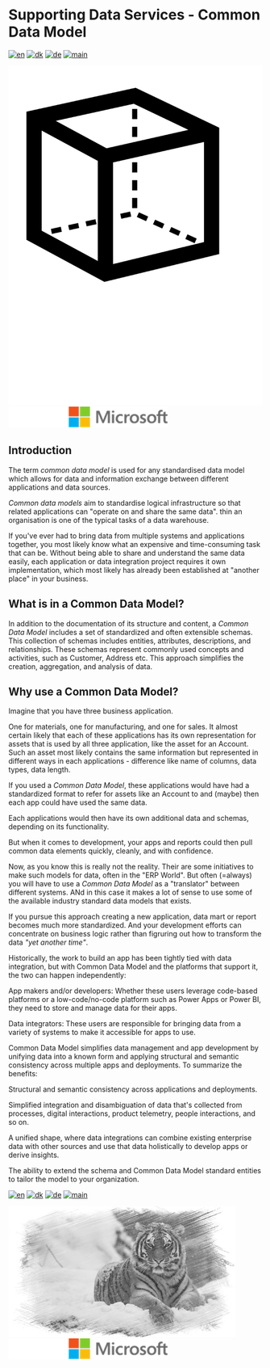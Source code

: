 # Supporting Data Services - Common Data Model

[![en](https://img.shields.io/badge/lang-en-red.svg)](README.md)
[![dk](https://img.shields.io/badge/lang-dk-green.svg)](README-da.md)
[![de](https://img.shields.io/badge/lang-de-yellow.svg)](README-de.md)
[![main](https://img.shields.io/badge/main-document-blue.svg)](README.md)

![tiger](images/DataModel.png) ![microsoft](images/microsoft.png)

## Introduction

The term *common data model* is used for any standardised data model which allows for data and information exchange between different applications and data sources. 

*Common data models* aim to standardise logical infrastructure so that related applications can "operate on and share the same data".
thin an organisation is one of the typical tasks of a data warehouse.

If you've ever had to bring data from multiple systems and applications together, you most likely know what an expensive and time-consuming task that can be.
Without being able to share and understand the same data easily, each application or data integration project requires it own implementation, which most likely has already 
been established at "another place" in your business.

## What is in a Common Data Model?

In addition to the documentation of its structure and content, a *Common Data Model* includes a set of standardized and often extensible schemas. This collection of schemas includes entities,
attributes, descriptions, and relationships. These schemas represent commonly used concepts and activities, such as Customer, Address etc. 
This approach simplifies the creation, aggregation, and analysis of data.

## Why use a Common Data Model?

Imagine that you have three business application.

One for materials, one for manufacturing, and one for sales. It almost certain likely that each of these applications has its own representation for assets that is used by all three application, like
the asset for an Account. Such an asset most likely contains the same information but represented in different ways in each applications - difference like name of columns, data types, data length.

If you used a *Common Data Model*, these applications would have had a standardized format to refer for assets like an Account to and (maybe) then each app could have used the same data.

Each applications would then have its own additional data and schemas, depending on its functionality. 

But when it comes to development, your apps and reports could then pull common data elements quickly, cleanly, and with confidence.

Now, as you know this is really not the reality. Their are some initiatives to make such models for data, often in the "ERP World". But often (=always) you will have to use a *Common Data Model*
as a "translator" between different systems. ANd in this case it makes a lot of sense to use some of the available industry standard data models that exists.

If you pursue this approach creating a new application, data mart or report becomes much more standardized. And your development efforts can concentrate on business logic rather than
figruring out how to transform the data *"yet another time"*.

Historically, the work to build an app has been tightly tied with data integration, but with Common Data Model and the platforms that support it, the two can happen independently:

App makers and/or developers: Whether these users leverage code-based platforms or a low-code/no-code platform such as Power Apps or Power BI, they need to store and manage data for their apps.

Data integrators: These users are responsible for bringing data from a variety of systems to make it accessible for apps to use.

Common Data Model simplifies data management and app development by unifying data into a known form and applying structural and semantic consistency across multiple apps and deployments. To summarize the benefits:

Structural and semantic consistency across applications and deployments.

Simplified integration and disambiguation of data that's collected from processes, digital interactions, product telemetry, people interactions, and so on.

A unified shape, where data integrations can combine existing enterprise data with other sources and use that data holistically to develop apps or derive insights.

The ability to extend the schema and Common Data Model standard entities to tailor the model to your organization.

[![en](https://img.shields.io/badge/lang-en-red.svg)](README.md)
[![dk](https://img.shields.io/badge/lang-dk-green.svg)](README-da.md)
[![de](https://img.shields.io/badge/lang-de-yellow.svg)](README-de.md)
[![main](https://img.shields.io/badge/main-document-blue.svg)](README.md)

![tiger](images/tiger.jpg) ![microsoft](images/microsoft.png)